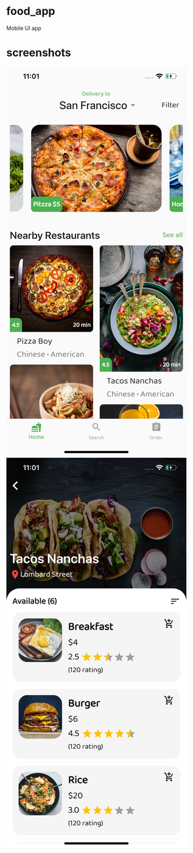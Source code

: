 # food_app

Mobile UI app 
# screenshots

<img src='screenshots/screen1.png'/><img src='screenshots/screen2.png'/>
